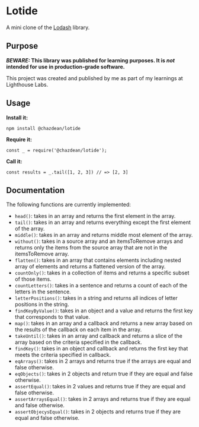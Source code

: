 # Lotide

A mini clone of the [Lodash](https://lodash.com) library.

## Purpose

**_BEWARE:_ This library was published for learning purposes. It is _not_ intended for use in production-grade software.**

This project was created and published by me as part of my learnings at Lighthouse Labs. 

## Usage

**Install it:**

`npm install @chazdean/lotide`

**Require it:**

`const _ = require('@chazdean/lotide');`

**Call it:**

`const results = _.tail([1, 2, 3]) // => [2, 3]`

## Documentation

The following functions are currently implemented:

* `head()`: takes in an array and returns the first element in the array.
* `tail()`: takes in an array and returns everything except the first element of  the array.
*  `middle()`: takes in an array and returns middle most element of the array.
*  `without()`: takes in a source array and an itemsToRemove arrays and returns only the items from the source array that are not in the itemsToRemove array.
*  `flatten()`: takes in an array that contains elements including nested array of elements and returns a flattened version of the array.
*  `countOnly()`: takes in a collection of items and returns a specific subset of those items.
*  `countLetters()`: takes in a sentence and returns a count of each of the letters in the sentence.
*  `letterPositions()`: takes in a string and returns all indices of letter positions in the string.
*  `findKeyByValue()`: takes in an object and a value and returns the first key that corresponds to that value.
*  `map()`: takes in an array and a callback and returns a new array based on the results of the callback on each item in the array.
*  `takeUntil()`: takes in an array and callback and returns a slice of the array based on the criteria specified in the callback.
*  `findKey()`: takes in an object and callback and returns the first key that meets the criteria specified in callback.
*  `eqArrays()`: takes in 2 arrays and returns true if the arrays are equal and false otherwise.
*  `eqObjects()`: takes in 2 objects and return true if they are equal and false otherwise.
*  `assertEqual()`: takes in 2 values and returns true if they are equal and false otherwise.
*  `assertArraysEqual()`: takes in 2 arrays and returns true if they are equal and false otherwise.
*  `assertObjecysEqual()`: takes in 2 objects and returns true if they are equal and false otherwise.